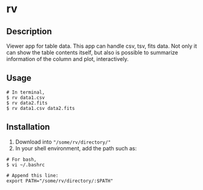 # rv

## Description
Viewer app for table data. This app can handle csv, tsv, fits data. Not only it can show the table contents itself, but also is possible to summarize information of the column and plot, interactively.

## Usage
```
# In terminal,
$ rv data1.csv
$ rv data2.fits
$ rv data1.csv data2.fits
```

## Installation
1. Download into `"/some/rv/directory/"`
2. In your shell environment, add the path such as:

```
# For bash, 
$ vi ~/.bashrc

# Append this line:
export PATH="/some/rv/directory/:$PATH"
```

